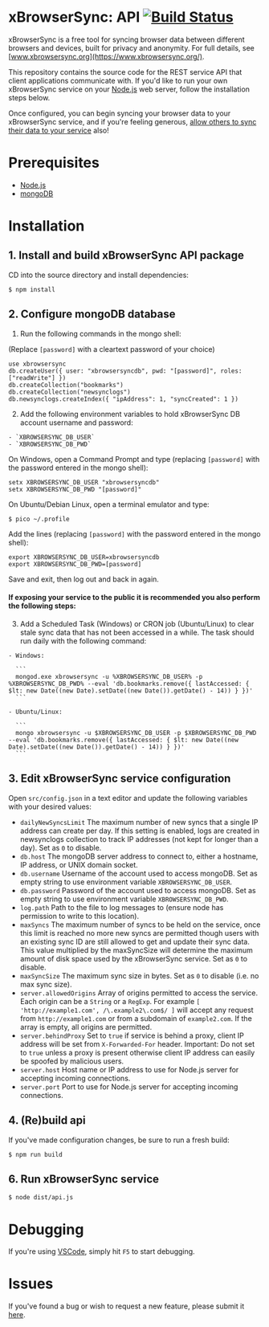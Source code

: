 # xBrowserSync: API [![Build Status](https://travis-ci.org/xBrowserSync/API.svg?branch=v1.1.0)](https://travis-ci.org/xBrowserSync/API)

xBrowserSync is a free tool for syncing browser data between different browsers and devices, built for privacy and anonymity. For full details, see [www.xbrowsersync.org](https://www.xbrowsersync.org/).

This repository contains the source code for the REST service API that client applications communicate with. If you'd like to run your own xBrowserSync service on your [Node.js](https://nodejs.org/) web server, follow the installation steps below.

Once configured, you can begin syncing your browser data to your xBrowserSync service, and if you're feeling generous, [allow others to sync their data to your service](https://www.xbrowsersync.org/#getinvolved) also!

# Prerequisites

- [Node.js](https://nodejs.org/)
- [mongoDB](https://www.mongodb.com/)

# Installation

## 1. Install and build xBrowserSync API package

CD into the source directory and install dependencies:

    $ npm install

## 2. Configure mongoDB database

  1. Run the following commands in the mongo shell:
  
  (Replace `[password]` with a cleartext password of your choice)

  ```
  use xbrowsersync
  db.createUser({ user: "xbrowsersyncdb", pwd: "[password]", roles: ["readWrite"] })
  db.createCollection("bookmarks")
  db.createCollection("newsynclogs")
  db.newsynclogs.createIndex({ "ipAddress": 1, "syncCreated": 1 })
  ```

  2. Add the following environment variables to hold xBrowserSync DB account username and password:

    - `XBROWSERSYNC_DB_USER`
    - `XBROWSERSYNC_DB_PWD`

  On Windows, open a Command Prompt and type (replacing `[password]` with the password entered in the mongo shell):
  
  ```
  setx XBROWSERSYNC_DB_USER "xbrowsersyncdb"
  setx XBROWSERSYNC_DB_PWD "[password]"
  ```
  
  On Ubuntu/Debian Linux, open a terminal emulator and type:
  
  ```
  $ pico ~/.profile
  ```
  
  Add the lines (replacing `[password]` with the password entered in the mongo shell):
  
  ```
  export XBROWSERSYNC_DB_USER=xbrowsersyncdb
  export XBROWSERSYNC_DB_PWD=[password]
  ```
  
  Save and exit, then log out and back in again.

  #### If exposing your service to the public it is recommended you also perform the following steps:
  
  3. Add a Scheduled Task (Windows) or CRON job (Ubuntu/Linux) to clear stale sync data that has not been accessed in a while. The task should run daily with the following command:
   
    - Windows:
  
      ```
      mongod.exe xbrowsersync -u %XBROWSERSYNC_DB_USER% -p %XBROWSERSYNC_DB_PWD% --eval 'db.bookmarks.remove({ lastAccessed: { $lt: new Date((new Date).setDate((new Date()).getDate() - 14)) } })'
      ```
  
    - Ubuntu/Linux:
  
      ```
      mongo xbrowsersync -u $XBROWSERSYNC_DB_USER -p $XBROWSERSYNC_DB_PWD --eval 'db.bookmarks.remove({ lastAccessed: { $lt: new Date((new Date).setDate((new Date()).getDate() - 14)) } })'
      ```

## 3. Edit xBrowserSync service configuration

Open `src/config.json` in a text editor and update the following variables with your desired values:

- `dailyNewSyncsLimit` The maximum number of new syncs that a single IP address can create per day. If this setting is enabled, logs are created in newsynclogs collection to track IP addresses (not kept for longer than a day). Set as `0` to disable.
- `db.host` The mongoDB server address to connect to, either a hostname, IP address, or UNIX domain socket.
- `db.username` Username of the account used to access mongoDB. Set as empty string to use environment variable `XBROWSERSYNC_DB_USER`.
- `db.password` Password of the account used to access mongoDB. Set as empty string to use environment variable `XBROWSERSYNC_DB_PWD`.
- `log.path` Path to the file to log messages to (ensure node has permission to write to this location).
- `maxSyncs` The maximum number of syncs to be held on the service, once this limit is reached no more new syncs are permitted though users with an existing sync ID are still allowed to get and update their sync data. This value multiplied by the maxSyncSize will determine the maximum amount of disk space used by the xBrowserSync service. Set as `0` to disable.
- `maxSyncSize` The maximum sync size in bytes. Set as `0` to disable (i.e. no max sync size).
- `server.allowedOrigins` Array of origins permitted to access the service. Each origin can be a `String` or a `RegExp`. For example `[ 'http://example1.com', /\.example2\.com$/ ]` will accept any request from `http://example1.com` or from a subdomain of `example2.com`. If the array is empty, all origins are permitted. 
- `server.behindProxy` Set to `true` if service is behind a proxy, client IP address will be set from `X-Forwarded-For` header. Important: Do not set to `true` unless a proxy is present otherwise client IP address can easily be spoofed by malicious users.
- `server.host` Host name or IP address to use for Node.js server for accepting incoming connections.
- `server.port` Port to use for Node.js server for accepting incoming connections.

## 4. (Re)build api

If you've made configuration changes, be sure to run a fresh build:

    $ npm run build

## 6. Run xBrowserSync service

    $ node dist/api.js

# Debugging

If you're using [VSCode](https://code.visualstudio.com/), simply hit `F5` to start debugging.

# Issues

If you've found a bug or wish to request a new feature, please submit it [here](https://github.com/xBrowserSync/API/issues/).
